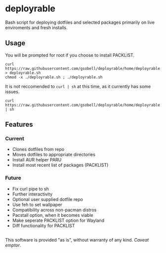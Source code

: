 # deployrable
Bash script for deploying dotfiles and selected packages primarily on live enviroments and fresh installs.

## Usage
You will be prompted for root if you choose to install PACKLIST.
```shell
curl https://raw.githubusercontent.com/gsobell/deployrable/home/deployrable.sh > deployrable.sh
chmod -x ./deployrable.sh ; ./deployrable.sh
```


It is not reccomended to ```curl | sh``` at this time, as it currently has some issues.

```shell
curl https://raw.githubusercontent.com/gsobell/deployrable/home/deployrable.sh | sh
```
## Features

### Current
- Clones dotfiles from repo
- Moves dotfiles to appropriate directories
- Install AUR helper PARU
- Install most recent list of packages (PACKLIST)

### Future
- Fix curl pipe to sh
- Further interactivity
- Optional user supplied dotfile repo
- Use feh to set wallpaper
- Compatibility across non-pacman distros
- Pacstall option, when it becomes viable
- Make seperate PACKLIST option for Wayland
- Diff functionality for PACKLIST

##
This software is provided "as is", without warranty of any kind. *Caveat emptor*.
